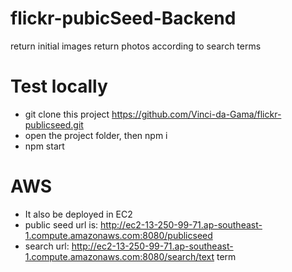 # flickr-pubicSeed-Backend
return initial images
return photos according to search terms

# Test locally
- git clone this project https://github.com/Vinci-da-Gama/flickr-publicseed.git
- open the project folder, then npm i
- npm start

# AWS
- It also be deployed in EC2
- public seed url is: http://ec2-13-250-99-71.ap-southeast-1.compute.amazonaws.com:8080/publicseed
- search url: http://ec2-13-250-99-71.ap-southeast-1.compute.amazonaws.com:8080/search/text term
